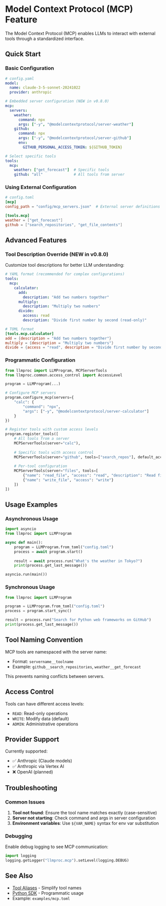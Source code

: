 # Model Context Protocol (MCP) Feature

The Model Context Protocol (MCP) enables LLMs to interact with external tools through a standardized interface.

## Quick Start

### Basic Configuration

```yaml
# config.yaml
model:
  name: claude-3-5-sonnet-20241022
  provider: anthropic

# Embedded server configuration (NEW in v0.8.0)
mcp:
  servers:
    weather:
      command: npx
      args: ["-y", "@modelcontextprotocol/server-weather"]
    github:
      command: npx
      args: ["-y", "@modelcontextprotocol/server-github"]
      env:
        GITHUB_PERSONAL_ACCESS_TOKEN: ${GITHUB_TOKEN}

# Select specific tools
tools:
  mcp:
    weather: ["get_forecast"]  # Specific tools
    github: "all"              # All tools from server
```

### Using External Configuration

```toml
# config.toml
[mcp]
config_path = "config/mcp_servers.json"  # External server definitions

[tools.mcp]
weather = ["get_forecast"]
github = ["search_repositories", "get_file_contents"]
```

## Advanced Features

### Tool Description Override (NEW in v0.8.0)

Customize tool descriptions for better LLM understanding:

```yaml
# YAML format (recommended for complex configurations)
tools:
  mcp:
    calculator:
      add:
        description: "Add two numbers together"
      multiply:
        description: "Multiply two numbers"
      divide:
        access: read
        description: "Divide first number by second (read-only)"
```

```toml
# TOML format
[tools.mcp.calculator]
add = {description = "Add two numbers together"}
multiply = {description = "Multiply two numbers"}
divide = {access = "read", description = "Divide first number by second (read-only)"}
```

### Programmatic Configuration

```python
from llmproc import LLMProgram, MCPServerTools
from llmproc.common.access_control import AccessLevel

program = LLMProgram(...)

# Configure MCP servers
program.configure_mcp(servers={
    "calc": {
        "command": "npx",
        "args": ["-y", "@modelcontextprotocol/server-calculator"]
    }
})

# Register tools with custom access levels
program.register_tools([
    # All tools from a server
    MCPServerTools(server="calc"),
    
    # Specific tools with access control
    MCPServerTools(server="github", tools=["search_repos"], default_access=AccessLevel.READ),
    
    # Per-tool configuration
    MCPServerTools(server="files", tools=[
        {"name": "read_file", "access": "read", "description": "Read file contents"},
        {"name": "write_file", "access": "write"}
    ])
])
```

## Usage Examples

### Asynchronous Usage

```python
import asyncio
from llmproc import LLMProgram

async def main():
    program = LLMProgram.from_toml("config.toml")
    process = await program.start()
    
    result = await process.run("What's the weather in Tokyo?")
    print(process.get_last_message())

asyncio.run(main())
```

### Synchronous Usage

```python
from llmproc import LLMProgram

program = LLMProgram.from_toml("config.toml")
process = program.start_sync()

result = process.run("Search for Python web frameworks on GitHub")
print(process.get_last_message())
```

## Tool Naming Convention

MCP tools are namespaced with the server name:
- Format: `servername__toolname`
- Example: `github__search_repositories`, `weather__get_forecast`

This prevents naming conflicts between servers.

## Access Control

Tools can have different access levels:
- `READ`: Read-only operations
- `WRITE`: Modify data (default)
- `ADMIN`: Administrative operations

## Provider Support

Currently supported:
- ✅ Anthropic (Claude models)
- ✅ Anthropic via Vertex AI
- ❌ OpenAI (planned)

## Troubleshooting

### Common Issues

1. **Tool not found**: Ensure the tool name matches exactly (case-sensitive)
2. **Server not starting**: Check command and args in server configuration
3. **Environment variables**: Use `${VAR_NAME}` syntax for env var substitution

### Debugging

Enable debug logging to see MCP communication:
```python
import logging
logging.getLogger("llmproc.mcp").setLevel(logging.DEBUG)
```

## See Also

- [Tool Aliases](tool-aliases.md) - Simplify tool names
- [Python SDK](python-sdk.md) - Programmatic usage
- Example: `examples/mcp.toml`